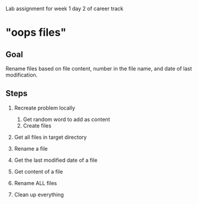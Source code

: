 Lab assignment for week 1 day 2 of career track

# "oops files"

## Goal

Rename files based on file content, number in the file name, and date of last modification.

## Steps

1. Recreate problem locally
    1. Get random word to add as content
    1. Create files

1. Get all files in target directory

1. Rename a file

1. Get the last modified date of a file

1. Get content of a file

1. Rename ALL files

1. Clean up everything
